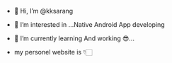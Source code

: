 - 👋 Hi, I’m @kksarang
- 👀 I’m interested in ...Native Android App developing
- 🌱 I’m currently learning And working 😎...


- my personel website is 👇🏻
<!---
kksarang/kksarang is a ✨ special ✨ repository because its `README.md` (this file) appears on your GitHub profile.
You can click the Preview link to take a look at your changes.
--->
